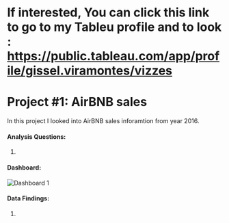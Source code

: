 # If interested, You can click this link to go to my Tableu profile and to look : https://public.tableau.com/app/profile/gissel.viramontes/vizzes

# Project #1: AirBNB sales
  In this project I looked into AirBNB sales inforamtion from year 2016. 

#### Analysis Questions:
  1.
#### Dashboard: 
![Dashboard 1](https://github.com/gigimontes/Tableau-Projects/assets/143570053/fba9e4a3-a577-4a05-97d3-66115f15a802)

#### Data Findings:
  1.





